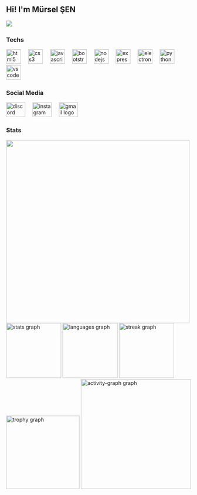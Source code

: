 
<h2>Hi! I'm Mürsel ŞEN</h2>
<div align="left">
 <img src="https://visitor-badge.laobi.icu/badge?page_id=murselsen.murselsen&" /> <img class="all-time-badge tip" title="" src="[/badge/user/602e419d-f1c9-4979-ac85-a3da5d93f7e7.svg](https://wakatime.com/badge/user/602e419d-f1c9-4979-ac85-a3da5d93f7e7.svg)" data-original-title="Total time coded since Jun 7 2023">
</div>
<div>
<h3 align="left">Techs</h3>
<div align="left">

<img src="https://cdn.jsdelivr.net/gh/devicons/devicon/icons/html5/html5-original.svg" alt="html5 logo" height="40"/>
<img width="12"/>

<img src="https://cdn.jsdelivr.net/gh/devicons/devicon/icons/css3/css3-original.svg" alt="css3 logo" height="40"/>
<img width="12"/>

<img src="https://cdn.simpleicons.org/javascript/F7DF1E" alt="javascript logo" height="40"/>
<img width="12"/>

<img src="https://cdn.jsdelivr.net/gh/devicons/devicon/icons/bootstrap/bootstrap-original.svg" alt="bootstrap logo" height="40"/>
<img width="12"/>

<img src="https://cdn.simpleicons.org/nodedotjs/339933" alt="nodejs logo" height="40"/>
<img width="12"/>

<img src="https://cdn.simpleicons.org/express/000000" alt="express logo" height="40"/>
<img width="12"/>

<img src="https://cdn.simpleicons.org/electron/47848F" alt="electron logo" height="40"/>
<img width="12"/>

<!--img src="https://cdn.simpleicons.org/github/181717" alt="github logo" height="40"/-->
<!--img width="12"/-->

<img src="https://cdn.jsdelivr.net/gh/devicons/devicon/icons/python/python-original.svg" alt="python logo" height="40"/>
<img width="12"/>

<img src="https://cdn.jsdelivr.net/gh/devicons/devicon/icons/vscode/vscode-original.svg" alt="vscode logo" height="40"/>
<img width="12"/>







<!--img src="https://cdn.jsdelivr.net/gh/devicons/devicon/icons/npm/npm-original-wordmark.svg" alt="npm logo" height="40"/-->
<!--img width="12"/-->




</div>
</div>
<div>
<h3 align="left">Social Media</h3>

<a href="discord.com/users/643474762085040138" target='__blank'><img src="https://raw.githubusercontent.com/poyrazavsever/readme-maker/9f115e8a71eadd6caeab48174a2e91b08a11ba03/public/SocialMedia/discord/default.svg" alt="discord logo" height="40" width="52"/></a>
<img width="12"/>
<a href="https://www.instagram.com/35_mursel/" target='__blank'><img src="https://raw.githubusercontent.com/poyrazavsever/readme-maker/9f115e8a71eadd6caeab48174a2e91b08a11ba03/public/SocialMedia/instagram/default.svg" alt="instagram logo" height="40" width="52"/></a>
<img width="12"/>
<a href="murselsen803@gmail.com" target='__blank'><img src="https://raw.githubusercontent.com/poyrazavsever/readme-maker/9f115e8a71eadd6caeab48174a2e91b08a11ba03/public/SocialMedia/gmail/default.svg" alt="gmail logo" height="40" width="52"/></a>
<img width="12"/>
</div>
<div>
<h3 align="left">Stats</h3>
<div align="left">

<img width="500px" src="https://wakatime.com/share/@murselsen/623119f9-d189-479d-a139-189d54d84b9b.svg"/>

<img src="https://github-readme-stats.vercel.app/api?username=murselsen&hide_title=false&hide_rank=false&show_icons=true&include_all_commits=true&count_private=true&disable_animations=false&theme=dracula&locale=en&hide_border=false&order=1" height="150" alt="stats graph"  />
<img src="https://github-readme-stats.vercel.app/api/top-langs?username=murselsen&locale=en&hide_title=false&layout=compact&card_width=320&langs_count=5&theme=dracula&hide_border=false&order=2" height="150" alt="languages graph"  />
<img src="https://streak-stats.demolab.com?user=murselsen&locale=en&mode=daily&theme=dracula&hide_border=false&border_radius=5&order=3" height="150" alt="streak graph"  />
<img src="https://github-profile-trophy.vercel.app?username=murselsen&theme=dracula&column=-1&row=1&margin-w=8&margin-h=8&no-bg=false&no-frame=false&order=4" height="200" alt="trophy graph"  />
<img src="https://github-readme-activity-graph.vercel.app/graph?username=murselsen&radius=16&theme=react&area=true&order=5" height="300" alt="activity-graph graph"  />
</div>
</div>
